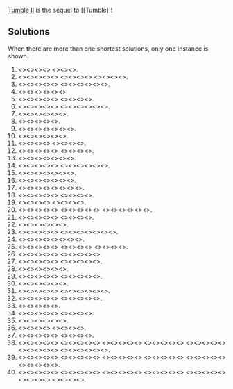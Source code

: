 [Tumble II](https://play.fancade.com/5EC0D757BC8BD207) is the sequel to [[Tumble]]!

## Solutions

When there are more than one shortest solutions, only one instance is shown.

1. <<SW>><<NW>><<NW>><<NW>> <<NW>><<SW>><<SW>>.
2. <<NE>><<NE>><<SE>><<SW>><<NW>> <<SW>><<SE>><<SW>><<SE>> <<SE>><<NE>><<NE>><<NE>>.
3. <<NE>><<NE>><<NW>><<NE>><<SE>> <<SE>><<NE>><<NW>><<SW>><<SW>><<SE>>.
4. <<SW>><<SW>><<SE>><<SW>><<SW>><<NW>>
5. <<SW>><<SW>><<SE>><<SW>><<NW>> <<NE>><<NE>><<NW>><<NW>>.
6. <<SW>><<SE>><<SE>><<NE>><<NW>> <<SW>><<SE>><<SW>><<SW>><<NW>><<NW>>.
7. <<SW>><<SE>><<SW>><<NW>><<SW>><<NW>>.
8. <<SW>><<NW>><<NW>><<SW>><<SW>>.
9. <<SW>><<SE>><<SW>><<SE>><<SW>><<SW>><<NW>>.
10. <<SE>><<SE>><<NE>><<SE>><<SW>><<SW>>.
11. <<SE>><<SW>><<SW>><<NW>> <<SW>><<SE>><<SW>><<SE>>.
12. <<SE>><<NE>><<SE>><<SW>><<NW>> <<NE>><<SE>><<SE>><<NE>>.
13. <<SE>><<SW>><<SE>><<NE>><<NE>><<NW>><<NW>>.
14. <<SW>><<SW>><<NW>><<SW>><<SE>> <<NE>><<SE>><<NE>><<NW>><<NW>><<NW>>.
15. <<NE>><<NW>><<NW>><<NE>><<NW>><<NW>><<SW>>.
16. <<SW>><<NW>><<SW>><<NW>><<NW>><<NE>><<NE>>.
17. <<SW>><<SW>><<SE>><<SW>><<NW>><<NE>><<NE>><<NW>>.
18. <<SW>><<NW>><<SW>><<SE>><<SE>> <<SE>><<SW>><<SW>><<NW>>.
19. <<SE>><<SE>><<SE>><<NE>> <<NW>><<NE>><<NW>><<NE>>.
20. <<SE>><<SE>><<SE>><<SW>><<SW>> <<NW>><<SW>><<NW>><<NE>><<SE>> <<SW>><<NW>><<NE>><<NE>><<NW>><<NE>>.
21. <<SE>><<SE>><<SE>><<SW>><<NW>> <<SW>><<NW>><<SW>><<NW>>.
22. <<SE>><<SW>><<NW>><<SW>><<SW>><<SE>>.
23. <<SW>><<SW>><<SE>><<SW>><<NW>> <<NE>><<SE>><<SW>><<SE>><<SE>><<NE>><<NE>>.
24. <<SE>><<SW>><<SE>><<SW>><<SW>><<NW>><<NW>><<NE>>.
25. <<SE>><<NE>><<NE>><<SE>><<SE>> <<SE>><<NE>><<NW>><<NE>> <<NW>><<NW>><<NW>><<SW>>.
26. <<SE>><<SW>><<SW>><<NW>><<SW>> <<NW>><<SW>><<NW>><<NE>><<NW>>.
27. <<NW>><<SW>><<SE>><<NE>><<NW>> <<SW>><<NW>><<SW>><<SW>><<SE>>.
28. <<NW>><<NW>><<SW>><<SE>><<SW>><<NW>>.
29. <<SW>><<SE>><<SW>><<SE>><<SW>> <<NW>><<NE>><<SE>><<SW>><<NW>>.
30. <<SW>><<NW>><<SW>><<NW>><<NE>><<NW>>.
31. <<SW>><<SE>><<SE>><<SE>><<NE>> <<NE>><<NE>><<NW>><<SW>><<SE>><<SE>>.
32. <<NW>><<NE>><<NW>><<SW>><<SE>> <<SE>><<NE>><<NE>><<SE>><<NE>>.
33. <<SW>><<NW>><<SW>><<NW>><<NW>>.
34. <<SW>><<SW>><<NW>><<SW>><<NW>> <<NE>><<SE>><<NE>><<NW>>.
35. <<NE>><<NE>><<SE>><<SW>><<SE>><<NE>>.
36. <<NW>><<NW>><<NE>><<NE>> <<SE>><<SW>><<SE>><<NE>>.
37. <<NE>><<SE>><<SW>><<NW>><<NE>> <<NE>><<NW>><<NW>><<NE>>.
38. <<SE>><<SE>><<NE>><<SE>><<SW>> <<NW>><<NE>><<NE>><<NW>><<NE>> <<NE>><<SE>><<SE>><<NE>><<NW>> <<NE>><<NW>><<NW>><<SW>><<NW>> <<NW>><<SW>><<NW>><<NE>><<NW>> <<SW>><<SW>><<SE>><<SW>><<SE>> <<SW>><<NW>><<NW>><<NW>><<SW>><<NW>>.
39. <<SW>><<SE>><<SW>><<NW>><<SW>> <<SW>><<NW>><<SW>><<SW>><<SE>> <<SW>><<SW>><<NW>><<NW>><<NW>> <<NE>><<NE>><<NW>><<SW>><<SW>> <<NW>><<NE>><<SE>><<NE>><<NE>>  <<SE>><<SE>><<NE>><<NE>><<NW>>.
40. <<SE>><<SE>><<SW>><<SE>><<SE>> <<NE>><<NW>><<NW>><<NE>><<NE>> <<SE>><<SW>><<SE>><<NE>><<SE>> <<SE>><<SW>><<SE>><<SE>><<NE>> <<SE>><<SW>><<NW>><<NW>><<SW>> <<SW>><<SE>><<SE>><<SW>> <<SW>><<NW>><<NE>><<NW>>.